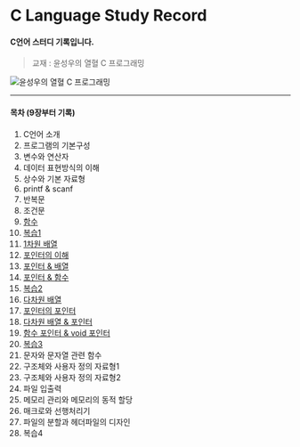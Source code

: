 # C Language Study Record
#### C언어 스터디 기록입니다.

> 교재 : 윤성우의 열혈 C 프로그래밍

![윤성우의 열혈 C 프로그래밍](http://image.yes24.com/goods/4333686/XL)
***
#### 목차 (9장부터 기록)
 1. C언어 소개
 2. 프로그램의 기본구성
 3. 변수와 연산자
 4. 데이터 표현방식의 이해
 5. 상수와 기본 자료형
 6. printf & scanf
 7. 반복문
 8. 조건문
 9. [함수](https://github.com/k1mjunyoung/C/tree/main/09Function/Recursive)
 10. [복습1](https://github.com/k1mjunyoung/C/tree/main/10Review)
 11. [1차원 배열](https://github.com/k1mjunyoung/C/tree/main/11Array)
 12. [포인터의 이해](https://github.com/k1mjunyoung/C/tree/main/12Pointer)
 13. [포인터 & 배열](https://github.com/k1mjunyoung/C/tree/main/13PointerArray)
 14. [포인터 & 함수](https://github.com/k1mjunyoung/C/tree/main/14PointerFunc)
 15. [복습2](https://github.com/k1mjunyoung/C/tree/main/15Review2)
 16. [다차원 배열](https://github.com/k1mjunyoung/C/tree/main/16DimensionalArray)
 17. [포인터의 포인터](https://github.com/k1mjunyoung/C/tree/main/17DoublePointer)
 18. [다차원 배열 & 포인터](https://github.com/k1mjunyoung/C/tree/main/18MultiArrayPointer)
 19. [함수 포인터 & void 포인터](https://github.com/k1mjunyoung/C/tree/main/19FunctionPointer)
 20. [복습3](https://github.com/k1mjunyoung/C/tree/main/20Review3)
 21. 문자와 문자열 관련 함수
 22. 구조체와 사용자 정의 자료형1
 23. 구조체와 사용자 정의 자료형2
 24. 파일 입출력
 25. 메모리 관리와 메모리의 동적 할당
 26. 매크로와 선행처리기
 27. 파일의 분할과 헤더파일의 디자인
 28. 복습4
